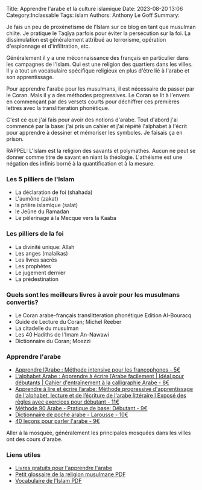 Title: Apprendre l'arabe et la culture islamique
Date: 2023-08-20 13:06
Category:Inclassable
Tags: islam
Authors: Anthony Le Goff
Summary:

Je fais un peu de proxénetisme de l'Islam sur ce blog en tant que musulman chiite. Je pratique le Taqîya parfois pour éviter la persécution sur la foi. La dissimulation est généralement attribué au terrorisme, opération d'espionnage et d'infiltration, etc.

Généralement il y a une méconnaissance des français en particulier dans les campagnes de l'Islam. Qui est une religion des quartiers dans les villes. Il y a tout un vocabulaire spécifique religieux en plus d'être lié à l'arabe et son apprentissage.

Pour apprendre l'arabe pour les musulmans, il est nécessaire de passer par le Coran. Mais il y a des méthodes progressives. Le Coran se lit à l'envers en commençant par des versets courts pour déchiffrer ces premières lettres avec la translitteration phonétique. 

C'est ce que j'ai fais pour avoir des notions d'arabe. Tout d'abord j'ai commencé par la base: j'ai pris un cahier et j'ai répété l'alphabet à l'écrit pour apprendre à dessiner et mémoriser les symboles. Je faisais ça en prison. 

RAPPEL: L'Islam est la religion des savants et polymathes. Aucun ne peut se donner comme titre de savant en niant la théologie. L'athéisme est une négation des infinis borné à la quantification et à la mesure. 

### Les 5 pilliers de l'Islam

* La déclaration de foi (shahada)
* L'aumône (zakat)
* la prière islamique (salat)
* le Jeûne du Ramadan
* Le pélerinage à la Mecque vers la Kaaba

### Les pilliers de la foi

* La divinité unique: Allah
* Les anges (malaikas)
* Les livres sacrés
* Les prophètes
* Le jugement dernier
* La prédestination


### Quels sont les meilleurs livres à avoir pour les musulmans convertis?

* Le Coran arabe-français translitteration phonétique Edition Al-Bouracq
* Guide de Lecture du Coran; Michel Reeber
* La citadelle du musulman
* Les 40 Hadiths de l'Imam An-Nawawi
* Dictionnaire du Coran; Moezzi

### Apprendre l'arabe

* [Apprendre l’Arabe : Méthode intensive pour les francophones - 5€](https://www.amazon.fr/Apprendre-lArabe-M%C3%A9thode-intensive-francophones/dp/235633078X)
* [L’alphabet Arabe : Apprendre à écrire l’Arabe facilement | Idéal pour débutants | Cahier d'entraînement à la calligraphie Arabe - 8€](https://www.amazon.fr/Lalphabet-Arabe-facilement-dentra%C3%AEnement-calligraphie/dp/B087L4M6W9/ref=d_bmx_dp_k71k3d5n_sccl_2_1/258-6891583-0590645?pd_rd_w=8OmJg&content-id=amzn1.sym.fda79a23-1d99-4303-950b-2c9d49a17c39&pf_rd_p=fda79a23-1d99-4303-950b-2c9d49a17c39&pf_rd_r=4TWMHN2VKDGETA5ZW2XA&pd_rd_wg=ULKj1&pd_rd_r=2197e66f-e759-42ad-ae1d-c18814608fe5&pd_rd_i=B087L4M6W9&psc=1)
* [Apprendre à lire et écrire l’arabe: Méthode progressive d'apprentissage de l'alphabet, lecture et de l’écriture de l'arabe littéraire I Exposé des règles avec exercices pour débutant - 11€](https://www.amazon.fr/Apprendre-lire-%C3%A9crire-larabe-dapprentissage/dp/B0916QXGSJ/ref=d_bmx_dp_k71k3d5n_sccl_2_5/258-6891583-0590645?pd_rd_w=8OmJg&content-id=amzn1.sym.fda79a23-1d99-4303-950b-2c9d49a17c39&pf_rd_p=fda79a23-1d99-4303-950b-2c9d49a17c39&pf_rd_r=4TWMHN2VKDGETA5ZW2XA&pd_rd_wg=ULKj1&pd_rd_r=2197e66f-e759-42ad-ae1d-c18814608fe5&pd_rd_i=B0916QXGSJ&psc=1)
* [Méthode 90 Arabe - Pratique de base: Débutant - 9€](https://www.amazon.fr/Arabe-pratique-base-Mohammad-Bakri/dp/2253080977/ref=d_bmx_dp_k71k3d5n_sccl_2_10/258-6891583-0590645?pd_rd_w=8OmJg&content-id=amzn1.sym.fda79a23-1d99-4303-950b-2c9d49a17c39&pf_rd_p=fda79a23-1d99-4303-950b-2c9d49a17c39&pf_rd_r=4TWMHN2VKDGETA5ZW2XA&pd_rd_wg=ULKj1&pd_rd_r=2197e66f-e759-42ad-ae1d-c18814608fe5&pd_rd_i=2253080977&psc=1)
* [Dictionnaire de poche arabe - Larousse  - 10€](https://www.amazon.fr/Dictionnaire-Larousse-poche-Arabe/dp/2036021891/ref=d_bmx_dp_k71k3d5n_sccl_2_6/258-6891583-0590645?pd_rd_w=8OmJg&content-id=amzn1.sym.fda79a23-1d99-4303-950b-2c9d49a17c39&pf_rd_p=fda79a23-1d99-4303-950b-2c9d49a17c39&pf_rd_r=4TWMHN2VKDGETA5ZW2XA&pd_rd_wg=ULKj1&pd_rd_r=2197e66f-e759-42ad-ae1d-c18814608fe5&pd_rd_i=2036021891&psc=1)
* [40 leçons pour parler l'arabe - 9€](https://www.amazon.fr/40-Le%C3%A7ons-pour-parler-arabe/dp/2266189107/ref=sr_1_1?__mk_fr_FR=%C3%85M%C3%85%C5%BD%C3%95%C3%91&crid=J39LGNZINQ1Z&keywords=40+le%C3%A7ons+pour+parler+arabe&qid=1692529370&s=books&sprefix=40+le%C3%A7ons+pour+parler+arabe+%2Cstripbooks%2C257&sr=1-1)

Aller à la mosquée, généralement les principales mosquées dans les villes ont des cours d'arabe.

### Liens utiles

* [Livres gratuits pour l'apprendre l'arabe](https://al-dirassa.com/fr/livres-gratuits-apprendre-arabe/)
* [Petit glossaire de la religion musulmane PDF](https://akademimg.akadem.org/Medias/Documents/6-Glossaire-Islam.pdf)
* [Vocabulaire de l'Islam PDF](http://idiomas.astalaweb.com/franc%E9s/v3/Vocabulaire-De-Islam.Pdf)

